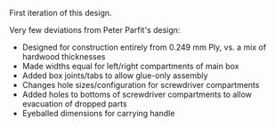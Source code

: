 First iteration of this design.

Very few deviations from Peter Parfit's design:

- Designed for construction entirely from 0.249 mm Ply, vs. a mix of hardwood thicknesses
- Made widths equal for left/right compartments of main box
- Added box joints/tabs to allow glue-only assembly
- Changes hole sizes/configuration for screwdriver compartments
- Added holes to bottoms of screwdriver compartments to allow evacuation of dropped parts
- Eyeballed dimensions for carrying handle
